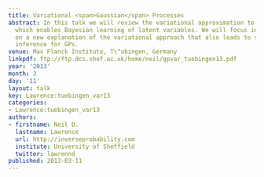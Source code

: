 ```yaml
---
title: Variational <span>Gaussian</span> Processes
abstract: In this talk we will review the variational approximation to Gaussian processes
  which enables Bayesian learning of latent variables. We will focus in particular
  on a new explanation of the variational approach that also leads to stochastic variational
  inference for GPs.
venue: Max Planck Institute, T\"ubingen, Germany
linkpdf: ftp://ftp.dcs.shef.ac.uk/home/neil/gpvar_tuebingen13.pdf
year: '2013'
month: 3
day: '11'
layout: talk
key: Lawrence:tuebingen_var13
categories:
- Lawrence:tuebingen_var13
authors:
- firstname: Neil D.
  lastname: Lawrence
  url: http://inverseprobability.com
  institute: University of Sheffield
  twitter: lawrennd
published: 2013-03-11
---
```

